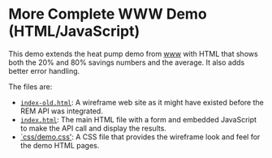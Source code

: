 # More Complete WWW Demo (HTML/JavaScript)

This demo extends the heat pump demo from [www](../www) with HTML that shows both the 20%
and 80% savings numbers and the average. It also adds better error handling.

The files are:

- [`index-old.html`](./index-old.html): A wireframe web site as it might have existed before
  the REM API was integrated.
- [`index.html`](./index.html): The main HTML file with a form and embedded JavaScript to
  make the API call and display the results.
- [`css/demo.css'](./css/demo.css): A CSS file that provides the wireframe look and feel for the
  demo HTML pages.
